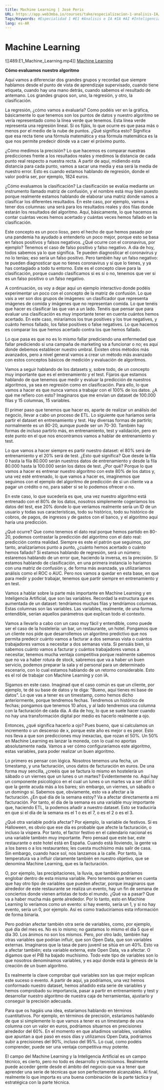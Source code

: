 ```yaml
---
title: Machine Learning | José Peris
URL: https://app.web3mba.io/courses/take/especializacion-1-analisis-IA/lessons/41866154-u5-1-2-machine-learning-jose-peris
Tags/Keywords: #Especialidad 1 #E1 #Analisis e IA #IA #AI #Inteligencia Artificial #E1U5 #Machine Learning #José Peris
lang: es-AR
---
```

# Machine Learning
![[489.E1_Machine_Learning.mp4]]
[Machine Learning](https://app.web3mba.io/courses/take/especializacion-1-analisis-IA/lessons/41866154-u5-1-2-machine-learning-jose-peris)

**Cómo evaluamos nuestro algoritmo**

Aquí vamos a diferenciar dos grandes grupos y recordad que siempre hablamos desde el punto de vista de aprendizaje supervisado, cuando tiene etiqueta, cuando hay una mano detrás, cuando sabemos el resultado de antemano. Los grandes grupos son, uno, la regresión, y otro, la clasificación.

La regresión, ¿cómo vamos a evaluarla? Como podéis ver en la gráfica, básicamente lo que tenemos son los puntos de datos y nuestro algoritmo se vería representado como la línea verde que tenemos. Esta línea verde representa una regresión lineal. Si os fijáis, lo que ocurre es que pasa más o menos por el medio de la nube de puntos. ¿Qué significa esto? Significa que esa recta tiene una fórmula matemática y esa fórmula matemática es la que nos permite predecir dónde va a caer el próximo punto.

¿Cómo medimos la precisión? Lo que hacemos es comparar nuestras predicciones frente a los resultados reales y medimos la distancia de cada punto real respecto a nuestra recta. A partir de aquí, midiendo esta distancia para cada punto, vamos a sacar una media y esa será la media de nuestro error. Esto es cuando estamos hablando de regresión, donde el valor podría ser, por ejemplo, 1824 euros.

¿Cómo evaluamos la clasificación? La clasificación se evalúa mediante un instrumento llamado matriz de confusión, y el nombre está muy bien puesto porque realmente estamos hablando de elaborar una matriz donde vamos a clasificar los diferentes resultados. En este caso, por ejemplo, vamos a tener dos columnas: una será para los resultados reales y dos filas donde estarán los resultados del algoritmo. Aquí, básicamente, lo que hacemos es contar cuántas veces hemos acertado y cuántas veces hemos fallado en la clasificación.

Este concepto es un poco lioso, pero el hecho de que hemos pasado por una pandemia ha ayudado a entenderlo un poco mejor, porque esto se basa en falsos positivos y falsos negativos. ¿Qué ocurre con el coronavirus, por ejemplo? Tenemos el caso de falso positivo y falso negativo. A día de hoy, todos sabemos ya lo que significa. Te pueden diagnosticar el coronavirus y no lo tenías; eso sería un falso positivo. Pero también hay un falso negativo: te pueden diagnosticar que no tienes coronavirus y sí que lo tienes, y ya has contagiado a todo tu entorno. Este es el concepto clave para la clasificación, porque cuando clasificamos si es sí o no, tenemos que ver si es un falso positivo o un falso negativo.

A continuación, os voy a dejar aquí un ejemplo interactivo donde podéis experimentar un poco con el concepto de la matriz de confusión. Lo que vais a ver son dos grupos de imágenes: un clasificador que representa imágenes de comida y imágenes que no representan comida. Lo que tenéis que hacer es clasificar las que van a un lado. Tenéis que pensar que para evaluar una clasificación es muy importante tener en cuenta cuántos hemos acertado. En este caso, miraríamos los true positives y los true negatives, y cuánto hemos fallado, los false positives o false negatives. Lo que hacemos es comparar los que hemos acertado contra los que hemos fallado.

Lo que pasa es que no es lo mismo fallar prediciendo una enfermedad que fallar prediciendo si una campaña de marketing va a funcionar o no; es aquí donde debemos establecer nuestro umbral. Existen otros métodos más avanzados, pero a nivel general vamos a crear un método más avanzado con estos conceptos básicos de medición y evaluación de algoritmos.

Vamos a seguir hablando de los datasets y, sobre todo, de un concepto muy importante que es el entrenamiento y el test. Fijaros que estamos hablando de que tenemos que medir y evaluar la predicción de nuestros algoritmos, ya sea en regresión como en clasificación. Para ello, lo que vamos a hacer es que nunca vamos a trabajar con el 100% de los datos. ¿A qué me refiero con esto? Imaginaros que me envían un dataset de 100.000 filas y 15 columnas, 15 variables.

El primer paso que tenemos que hacer es, aparte de realizar un análisis del negocio, llevar a cabo un proceso de ETL. Lo siguiente que haríamos sería partir el dataset en entrenamiento y test. Hay diversas formas de partirlo; normalmente es un 80-20, aunque puede ser un 70-30. También hay formas de incluso partirlo más, en entrenamiento, test y validación, pero en este punto en el que nos encontramos vamos a hablar de entrenamiento y test.

Lo que vamos a hacer siempre es partir nuestro dataset: el 80% será de entrenamiento y el 20% será de test. ¿Esto qué significa? Que desde la fila 0 hasta la fila 80.000 serán nuestros datos de entrenamiento y desde la fila 80.000 hasta la 100.000 serán los datos de test. ¿Por qué? Porque lo que vamos a hacer es entrenar nuestro algoritmo con este 80% de los datos y, una vez esté entrenado, lo que vamos a hacer es, imaginemos que seguimos con el ejemplo del algoritmo de predicción de si un cliente va a pagar un crédito o no, para saber si se lo podemos ofrecer o no.

En este caso, lo que sucedería es que, una vez nuestro algoritmo está entrenado con el 80% de los datos, nosotros simplemente cogeríamos los datos del test, ese 20% donde lo que veríamos realmente sería un ID de un usuario y todas sus características, todo su histórico, todo su histórico de cobros, de pagos, de ingresos y de gastos con el banco, y el algoritmo aquí haría una predicción.

¿Qué ocurre? Que como tenemos el dato real porque hemos partido en 80-20, podemos contrastar la predicción del algoritmo con el dato real: predicción contra realidad. Siempre es este el patrón que seguimos, por tanto, analizaríamos punto a punto, ¿cuánto hemos acertado o cuánto hemos fallado? Si estamos hablando de regresión, será un número; estaremos hablando de un error que, haciendo la inversa, es la precisión. Si estamos hablando de clasificación, en una primera instancia lo haríamos con una matriz de confusión y, de forma más avanzada, ya utilizaríamos análisis como el ROC o AUC. Pero nos vamos a quedar en esta base, en que para medir y poder trabajar, tenemos que partir siempre en entrenamiento y en test.

Vamos a hablar sobre la parte más importante en Machine Learning y en Inteligencia Artificial, que son las variables. Recordad la estructura que es aumentada de un dataset: tendríamos muchas filas y tendríamos columnas. Estas columnas son las variables. Las variables, realmente, de una forma entendible, serían aquellos parámetros que explican todo el contexto.

Vamos a llevarlo a cabo con un caso muy fácil y entendible, como puede ser el caso de la hostelería: un bar, un restaurante, un hotel. Pongamos que un cliente nos pide que desarrollemos un algoritmo predictivo que nos permita predecir cuánto vamos a facturar a dos semanas vista o cuántos trabajadores vamos a necesitar a dos semanas vista. Si pensáis bien, si sabemos cuánto vamos a facturar y cuántos trabajadores vamos a necesitar, tenemos mucha ventaja competitiva porque realmente sabemos que no va a haber rotura de stock, sabremos que va a haber un buen servicio, podemos preparar la sala y el personal para un determinado escenario, con lo cual estamos hablando de un retorno considerable. Esto es el rol de trabajar con Machine Learning y con IA.

Sigamos en este caso. Imaginad que el caso común es que un cliente, por ejemplo, te dé su base de datos y te diga: "Bueno, aquí tienes mi base de datos". Lo que vas a tener es un timestamp, como hemos dicho anteriormente, porque tendremos fechas. Tendremos un histórico de fechas; pongamos que tenemos 10 años, y al lado tendremos una columna con la facturación de cada día. A día de hoy, lo que se suele hacer cuando no hay una transformación digital por medio es hacerlo realmente a ojo.

Entonces, ¿qué significa hacerlo a ojo? Pues bueno, que si calculamos un incremento o un descenso de x, porque este año es mejor o es peor. Esto nos lleva a que son predicciones muy inexactas, que rozan el 50%. Un 50% en Machine Learning es lanzar la moneda, con lo cual no aportas absolutamente nada. Vamos a ver cómo configuraríamos este algoritmo, estas variables, para poder realizar un buen algoritmo.

Lo primero es pensar con lógica. Nosotros tenemos una fecha, un timestamp, y una facturación, unos datos de facturación en euros. De una forma muy sencilla, ¿creéis que se factura lo mismo en hostelería un sábado o un viernes que un lunes o un martes? Evidentemente no. Aquí hay un componente psicológico en el cual un lunes o un martes va a ser difícil que la gente acuda más a los bares; sin embargo, un viernes, un sábado o un domingo sí. Sabemos que, obviamente, esto va a afectar a la facturación. ¿En qué día de la semana estoy? Va a afectar directamente a mi facturación. Por tanto, el día de la semana es una variable muy importante que, haciendo ETL, la podemos añadir a nuestro dataset. Esto se traduciría en que si el día de la semana es el 1 o es el 7, o es el 2 o es el 3.

¿Qué otra variable podría afectar? Por ejemplo, la variable de festivos. Si es Halloween, es obvio que ese día es probable que afecte la facturación, o incluso la víspera. Por tanto, el factor festivo en el calendario nacional es una variable también muy importante. Pero pensad que este bar, este restaurante o este hotel está en España. Cuando está lloviendo, la gente va a los bares o a los restaurantes; les cuesta muchísimo más salir de casa. Sin embargo, cuando hace sol, nos lanzamos a la calle. Por tanto, la temperatura va a influir claramente también en nuestro objetivo, que se denomina Machine Learning, que es la facturación.

O, por ejemplo, las precipitaciones, la lluvia, que también podríamos englobar dentro de esta misma variable. Pero tenemos que tener en cuenta que hay otro tipo de variables que pueden afectar, porque imaginaros que alrededor de este restaurante se realiza un evento, hay un fin de semana de conciertos donde vienen artistas de todo el mundo. ¿Qué va a pasar? Que va a haber mucha más gente alrededor. Por lo tanto, esto en Machine Learning lo veríamos como un evento: si hay evento, sería un 1, y si no hay evento, sería un 0, por ejemplo. Así es como traduciríamos esta información de forma binaria.

Pero podrían afectar también otra serie de variables, como, por ejemplo, qué día del mes es. No es lo mismo; no gastamos lo mismo el día 5 que el día 30. Los ánimos no son los mismos. Pero, por otro lado, también hay otras variables que podrían influir, que son Open Data, que son variables externas. Imaginaros que la tasa de paro juvenil se sitúa en un 40%. Esto va a afectar también; esta variable externa, este Open Data, va a afectar. O digamos que el PIB ha bajado muchísimo. Todo este tipo de variables son lo que nosotros denominamos variables, y es aquí donde está la génesis de la creación de un buen algoritmo.

Es realmente la clave comprobar qué variables son las que mejor explican este suceso o evento. A partir de aquí, ya podríamos, una vez hemos conformado nuestro dataset, hemos añadido esta serie de variables y hemos comprobado su importancia, pasar a partir en entrenamiento y test y desarrollar nuestro algoritmo de nuestra caja de herramientas, ajustarlo y conseguir la precisión adecuada.

Para que os hagáis una idea, estaríamos hablando en términos cuantitativos. Por ejemplo, en términos de precisión, estaríamos hablando de que si simplemente lo que vamos a tener es un timestamp de una columna con un valor en euros, podríamos situarnos en precisiones alrededor del 60%. En el momento en que añadimos variables, variables que apuntan a qué pasó en esos días y utilizamos Open Data, podríamos subir a precisiones del 90%, incluso del 95%. Lo cual, como podéis comprender, puede ser una ventaja competitiva muy potente.

El campo del Machine Learning y la Inteligencia Artificial es un campo técnico, es cierto, pero no todo es desarrollo y tecnicismos. Realmente puede acceder gente desde el ámbito del negocio que va a tener que aprender una serie de técnicas que son perfectamente alcanzables. Al final, realmente lo que importa es una buena combinación de la parte táctica y estratégica con la parte técnica.